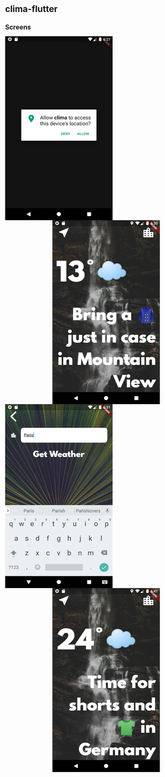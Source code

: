 # clima-flutter

## Screens

<img align = "left" src="screen shots/permission screen.png" height = 600 width = 350>
<img align = "right"  src="screen shots/home.png" height = 600 width = 350>


<img align = "left" src="screen shots/search.png" height = 600 width = 350>
<img align = "right"  src="screen shots/result.png" height = 600 width = 350>
